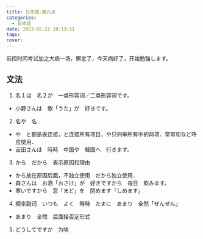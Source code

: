 ```yaml
---
title: 日本語-第九谈
categories:
  - 日本語
date: 2023-05-22 10:13:51
tags:
cover:
---
```


前段时间考试加之大病一场，懈怠了，今天病好了，开始勉強します。

## 文法

1. 名１は　名２が　一类形容词／二类形容词です。
  - 小野さんは　歌「うた」が　好きです。

2. 名や　名
  - や　と都是表连接，と连接所有项目，や只列举所有中的两项．常常和など呼应使用．
  - 吉田さんは　時時　中国や　韓国へ　行きます。

3. から　だから　表示原因和理由
  - から放在原因后面，不独立使用　だから独立使用．
  - 森さんは　お酒「おさけ」が　好きですから　毎日　飲みます。
  - 寒いですから　窓「まど」を　閉めます「しめます」

4. 频率副词　いつも　よく　時時　たまに　あまり　全然「ぜんぜん」
  - あまり　全然　后面接否定形式

5. どうしてですか　为啥
